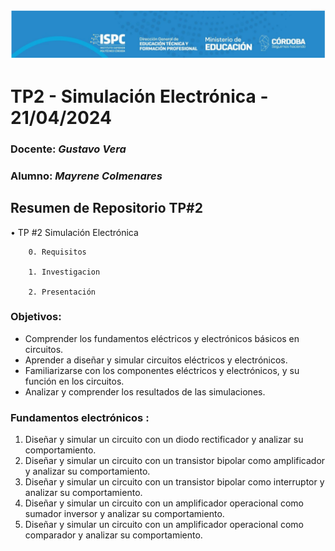 ![logo](./Recursos/Visuales/image.png)

# TP2 - Simulación Electrónica - 21/04/2024  

###  Docente: *Gustavo Vera*
### Alumno: *Mayrene Colmenares* 



## Resumen de Repositorio  TP#2  
• TP #2 Simulación Electrónica  

        0. Requisitos 

        1. Investigacion

        2. Presentación


### Objetivos:
- Comprender los fundamentos eléctricos y electrónicos básicos en circuitos.
- Aprender a diseñar y simular circuitos eléctricos y electrónicos.
- Familiarizarse con los componentes eléctricos y electrónicos, y su función en
los circuitos.
- Analizar y comprender los resultados de las simulaciones.

### Fundamentos electrónicos :
1. Diseñar y simular un circuito con un diodo rectificador y analizar su
comportamiento.
2. Diseñar y simular un circuito con un transistor bipolar como amplificador y
analizar su comportamiento.
3. Diseñar y simular un circuito con un transistor bipolar como interruptor y
analizar su comportamiento.
4. Diseñar y simular un circuito con un amplificador operacional como sumador
inversor y analizar su comportamiento.
5. Diseñar y simular un circuito con un amplificador operacional como
comparador y analizar su comportamiento.
